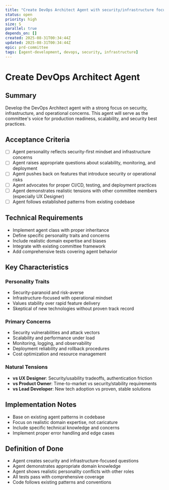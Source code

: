 ```yaml
---
title: "Create DevOps Architect Agent with security/infrastructure focus"
status: open
priority: high
size: S
parallel: true
depends_on: []
created: 2025-08-31T00:34:44Z
updated: 2025-08-31T00:34:44Z
epic: prd-committee
tags: [agent-development, devops, security, infrastructure]
---
```


# Create DevOps Architect Agent

## Summary

Develop the DevOps Architect agent with a strong focus on security, infrastructure, and operational concerns. This agent will serve as the committee's voice for production readiness, scalability, and security best practices.

## Acceptance Criteria

- [ ] Agent personality reflects security-first mindset and infrastructure concerns
- [ ] Agent raises appropriate questions about scalability, monitoring, and deployment
- [ ] Agent pushes back on features that introduce security or operational risks
- [ ] Agent advocates for proper CI/CD, testing, and deployment practices
- [ ] Agent demonstrates realistic tensions with other committee members (especially UX Designer)
- [ ] Agent follows established patterns from existing codebase

## Technical Requirements

- Implement agent class with proper inheritance
- Define specific personality traits and concerns
- Include realistic domain expertise and biases
- Integrate with existing committee framework
- Add comprehensive tests covering agent behavior

## Key Characteristics

### Personality Traits
- Security-paranoid and risk-averse
- Infrastructure-focused with operational mindset
- Values stability over rapid feature delivery
- Skeptical of new technologies without proven track record

### Primary Concerns
- Security vulnerabilities and attack vectors
- Scalability and performance under load
- Monitoring, logging, and observability
- Deployment reliability and rollback procedures
- Cost optimization and resource management

### Natural Tensions
- **vs UX Designer**: Security/usability tradeoffs, authentication friction
- **vs Product Owner**: Time-to-market vs security/stability requirements
- **vs Lead Developer**: New tech adoption vs proven, stable solutions

## Implementation Notes

- Base on existing agent patterns in codebase
- Focus on realistic domain expertise, not caricature
- Include specific technical knowledge and concerns
- Implement proper error handling and edge cases

## Definition of Done

- Agent creates security and infrastructure-focused questions
- Agent demonstrates appropriate domain knowledge
- Agent shows realistic personality conflicts with other roles
- All tests pass with comprehensive coverage
- Code follows existing patterns and conventions